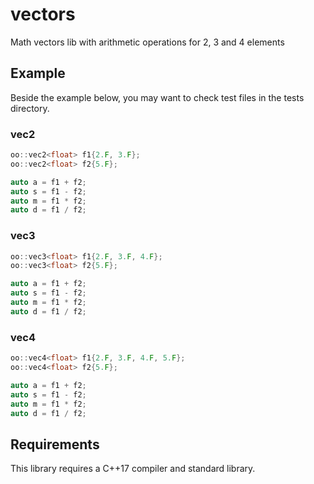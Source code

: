 # vectors
Math vectors lib with arithmetic operations for 2, 3 and 4 elements

## Example
Beside the example below, you may want to check test files in the tests directory.

### vec2

```cpp
oo::vec2<float> f1{2.F, 3.F};
oo::vec2<float> f2{5.F};

auto a = f1 + f2;
auto s = f1 - f2;
auto m = f1 * f2;
auto d = f1 / f2;
```

### vec3

```cpp
oo::vec3<float> f1{2.F, 3.F, 4.F};
oo::vec3<float> f2{5.F};

auto a = f1 + f2;
auto s = f1 - f2;
auto m = f1 * f2;
auto d = f1 / f2;
```

### vec4

```cpp
oo::vec4<float> f1{2.F, 3.F, 4.F, 5.F};
oo::vec4<float> f2{5.F};

auto a = f1 + f2;
auto s = f1 - f2;
auto m = f1 * f2;
auto d = f1 / f2;
```

## Requirements
This library requires a C++17 compiler and standard library.
